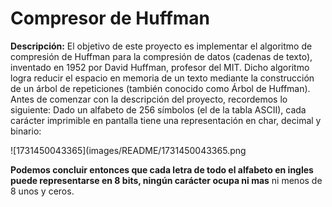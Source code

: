 # Compresor de Huffman

**Descripción:**
El objetivo de este proyecto es implementar el algoritmo de compresión de Huffman para la compresión de datos (cadenas de
texto), inventado en 1952 por David Huffman, profesor del MIT. Dicho algoritmo logra reducir el espacio en memoria de un texto
mediante la construcción de un árbol de repeticiones (también conocido como Árbol de Huffman).
Antes de comenzar con la descripción del proyecto, recordemos lo siguiente:
Dado un alfabeto de 256 símbolos (el de la tabla ASCII), cada carácter imprimible en pantalla tiene una representación en char,
decimal y binario:

![1731450043365](images/README/1731450043365.png

**Podemos concluir entonces que cada letra de todo el alfabeto en ingles puede representarse en 8 bits, ningún carácter ocupa ni mas** ni menos de 8 unos y ceros.
